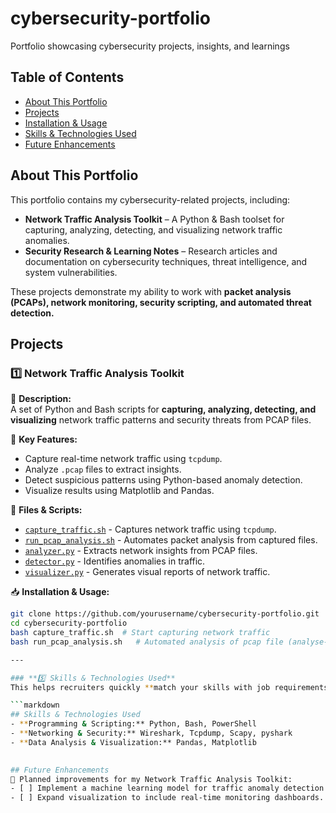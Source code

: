 # cybersecurity-portfolio
Portfolio showcasing cybersecurity projects, insights, and learnings

## Table of Contents  
- [About This Portfolio](#about-this-portfolio)  
- [Projects](#projects)  
- [Installation & Usage](#installation--usage)  
- [Skills & Technologies Used](#skills--technologies-used)  
- [Future Enhancements](#future-enhancements)  

## About This Portfolio  
This portfolio contains my cybersecurity-related projects, including:  
- **Network Traffic Analysis Toolkit** – A Python & Bash toolset for capturing, analyzing, detecting, and visualizing network traffic anomalies.  
- **Security Research & Learning Notes** – Research articles and documentation on cybersecurity techniques, threat intelligence, and system vulnerabilities.  

These projects demonstrate my ability to work with **packet analysis (PCAPs), network monitoring, security scripting, and automated threat detection.**  

## Projects  

### 1️⃣ **Network Traffic Analysis Toolkit**  
📌 **Description:**  
A set of Python and Bash scripts for **capturing, analyzing, detecting, and visualizing** network traffic patterns and security threats from PCAP files.  

📂 **Key Features:**  
- Capture real-time network traffic using `tcpdump`.  
- Analyze `.pcap` files to extract insights.  
- Detect suspicious patterns using Python-based anomaly detection.  
- Visualize results using Matplotlib and Pandas.  

📜 **Files & Scripts:**  
- [`capture_traffic.sh`](scripts/capture_traffic.sh) - Captures network traffic using `tcpdump`.  
- [`run_pcap_analysis.sh`](scripts/run_pcap_analysis.sh) - Automates packet analysis from captured files.  
- [`analyzer.py`](scripts/analyzer.py) - Extracts network insights from PCAP files.  
- [`detector.py`](scripts/detector.py) - Identifies anomalies in traffic.  
- [`visualizer.py`](scripts/visualizer.py) - Generates visual reports of network traffic.  

📥 **Installation & Usage:**  
```bash
git clone https://github.com/yourusername/cybersecurity-portfolio.git
cd cybersecurity-portfolio
bash capture_traffic.sh  # Start capturing network traffic
bash run_pcap_analysis.sh   # Automated analysis of pcap file (analyse-detect-visualise)

---

### **5️⃣ Skills & Technologies Used**  
This helps recruiters quickly **match your skills with job requirements.**  

```markdown
## Skills & Technologies Used  
- **Programming & Scripting:** Python, Bash, PowerShell  
- **Networking & Security:** Wireshark, Tcpdump, Scapy, pyshark
- **Data Analysis & Visualization:** Pandas, Matplotlib  
  

## Future Enhancements  
🚀 Planned improvements for my Network Traffic Analysis Toolkit:  
- [ ] Implement a machine learning model for traffic anomaly detection.  
- [ ] Expand visualization to include real-time monitoring dashboards.  